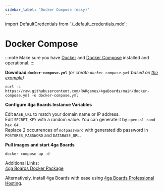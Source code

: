 ```yaml
---
sidebar_label: 'Docker Compose (easy)'
---
```

import DefaultCredentials from './_default_credentials.mdx';


# Docker Compose
:::note
Make sure you have [Docker](https://docs.docker.com/install/) and [Docker Compose](https://docs.docker.com/compose/install/) installed and operational.
:::

**Download `docker-compose.yml`** _(or create `docker-compose.yml` based on [the example](https://raw.githubusercontent.com/RARgames/4gaBoards/main/docker-compose.yml))_
```
curl -L https://raw.githubusercontent.com/RARgames/4gaBoards/main/docker-compose.yml -o docker-compose.yml
```

**Configure 4ga Boards Instance Variables**

Edit `BASE_URL` to match your domain name or IP address.\
Edit `SECRET_KEY` with a random value. You can generate it by `openssl rand -hex 64`.\
Replace 2 occurrences of `notpassword` with generated db password in `POSTGRES_PASSWORD` and `DATABASE_URL`.

**Pull images and start 4ga Boards**
```
docker compose up -d
```

<DefaultCredentials />

Additional Links:\
[4ga Boards Docker Package](https://github.com/RARgames/4gaBoards/pkgs/container/4gaBoards)

Alternatively, install 4ga Boards with ease using [4ga Boards Professional Hosting](./install-4gaboards).

